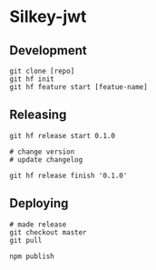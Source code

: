 # Silkey-jwt


## Development

    git clone [repo]
    git hf init
    git hf feature start [featue-name]

## Releasing

    git hf release start 0.1.0
    
    # change version
    # update changelog
    
    git hf release finish '0.1.0'
    
## Deploying

    # made release
    git checkout master
    git pull
    
    npm publish


